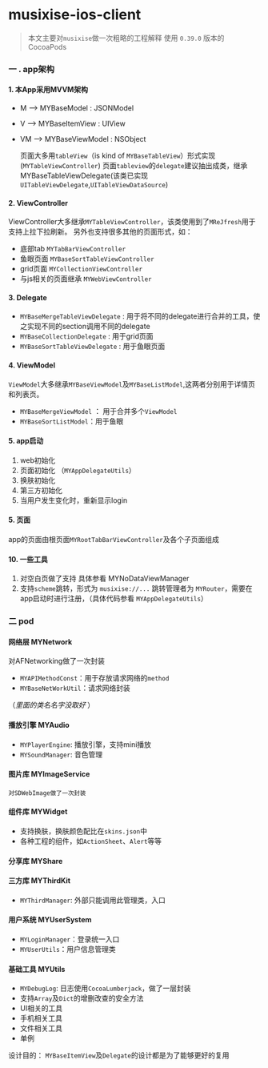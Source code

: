 # musixise-ios-client

> 本文主要对`musixise`做一次粗略的工程解释
> 使用 `0.39.0` 版本的CocoaPods

### 一 .  app架构
#### 1. 本App采用MVVM架构 
- M --> MYBaseModel : JSONModel
- V --> MYBaseItemView : UIView
- VM --> MYBaseViewModel : NSObject

	页面大多用`tableView`（is kind of `MYBaseTableView`）形式实现 (`MYTableViewController`)
 		页面`tableview`的`delegate`建议抽出成类，继承 MYBaseTableViewDelegate(该类已实现`UITableViewDelegate`,`UITableViewDataSource`)
 		
#### 2. ViewController
ViewController大多继承`MYTableViewController`，该类使用到了`MReJfresh`用于支持上拉下拉刷新。
另外也支持很多其他的页面形式，如：
-  	 底部tab `MYTabBarViewController`
-  	 鱼眼页面 `MYBaseSortTableViewController`
-  	 grid页面 `MYCollectionViewController`
-   与js相关的页面继承 `MYWebViewController`

#### 3. Delegate

-  `MYBaseMergeTableViewDelegate` : 用于将不同的delegate进行合并的工具，使之实现不同的section调用不同的delegate
-  `MYBaseCollectionDelegate` : 用于grid页面
-  `MYBaseSortTableViewDelegate` : 用于鱼眼页面

#### 4. ViewModel
`ViewModel`大多继承`MYBaseViewModel`及`MYBaseListModel`,这两者分别用于详情页和列表页。
- `MYBaseMergeViewModel` ： 用于合并多个`ViewModel`
- `MYBaseSortListModel`：用于鱼眼
#### 5. app启动
1. web初始化
2. 页面初始化 （`MYAppDelegateUtils`）
3. 换肤初始化
4. 第三方初始化
5. 当用户发生变化时，重新显示login

#### 5. 页面
app的页面由根页面`MYRootTabBarViewController`及各个子页面组成

#### 10. 一些工具
1. 对空白页做了支持 具体参看 MYNoDataViewManager
2. 支持`scheme`跳转，形式为 `musixise://...`
 	跳转管理者为 `MYRouter`，需要在app启动时进行注册，（具体代码参看 `MYAppDelegateUtils`）

### 二 pod
####  网络层 MYNetwork
 对AFNetworking做了一次封装
 - `MYAPIMethodConst`：用于存放请求网络的`method`
 - `MYBaseNetWorkUtil`：请求网络封装
 
 （*里面的类名名字没取好* ）

####  播放引擎 MYAudio
- `MYPlayerEngine`: 播放引擎，支持mini播放
- `MYSoundManager`: 音色管理

####  图片库 MYImageService
 	对SDWebImage做了一次封装

####  组件库 MYWidget
- 支持换肤，换肤颜色配比在`skins.json`中
- 各种工程的组件，如`ActionSheet`、`Alert`等等

#### 分享库 MYShare

#### 三方库 MYThirdKit
- `MYThirdManager`: 外部只能调用此管理类，入口

#### 用户系统 MYUserSystem
- `MYLoginManager`：登录统一入口
- `MYUserUtils`：用户信息管理类
#### 基础工具 MYUtils
- `MYDebugLog`: 日志使用`CocoaLumberjack`，做了一层封装
- 支持`Array`及`Dict`的增删改查的安全方法
- UI相关的工具
- 手机相关工具
- 文件相关工具
- 单例

设计目的：
`MYBaseItemView`及`Delegate`的设计都是为了能够更好的复用


   			  
